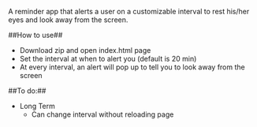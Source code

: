 A reminder app that alerts a user on a customizable interval to rest his/her eyes and look away from the screen.

##How to use##
- Download zip and open index.html page
- Set the interval at when to alert you (default is 20 min)
- At every interval, an alert will pop up to tell you to look away from the screen

 
##To do:##
- Long Term
  - Can change interval without reloading page
